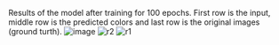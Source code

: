 Results of the model after training for 100 epochs.
First row is the input, middle row is the predicted colors and last row is the original images (ground turth).
![image](https://user-images.githubusercontent.com/8097334/122671820-0b35be00-d1fb-11eb-9c4e-d6fb668875ee.png)
![r2](https://user-images.githubusercontent.com/8097334/122671828-138df900-d1fb-11eb-8509-a07d5cfc3edf.png)
![r1](https://user-images.githubusercontent.com/8097334/122671833-15f05300-d1fb-11eb-869e-0be1ce6cc020.png)

